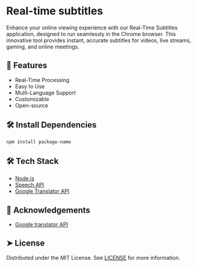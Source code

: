 
# Real-time subtitles
Enhance your online viewing experience with our Real-Time Subtitles application, designed to run seamlessly in the Chrome browser. This innovative tool provides instant, accurate subtitles for videos, live streams, gaming, and online meetings.
## 🧐 Features    
- Real-Time Processing
- Easy to Use
- Multi-Language Support
- Customizable
- Open-source
## 🛠️ Install Dependencies    
```bash
npm install package-name
```
## 🛠️ Tech Stack
- [Node.js](https://nodejs.org/)
- [Speech API](https://developer.mozilla.org/en-US/docs/Web/API/Web_Speech_API/Using_the_Web_Speech_API)
- [Google Translator API]()
## 🙇 Acknowledgements
- [Google translator API](https://github.com/vitalets/google-translate-api)
## ➤ License
Distributed under the MIT License. See [LICENSE](LICENSE) for more information.
